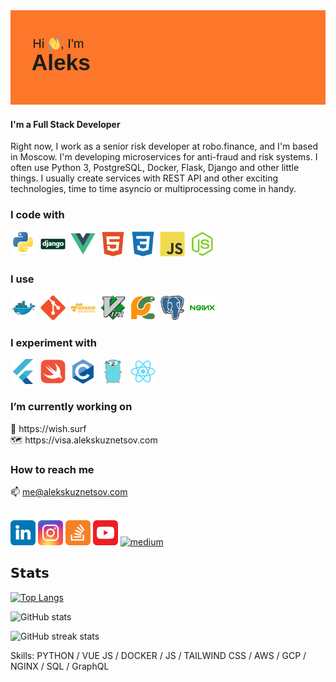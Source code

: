 <img src="https://raw.githubusercontent.com/geekkun/geekkun/main/header.png">

#### I'm a Full Stack Developer

Right now, I work as a senior risk developer at robo.finance, and I'm based in Moscow. I'm developing microservices for anti-fraud and risk systems. I often use Python 3, PostgreSQL, Docker, Flask, Django and other little things. I usually create services with REST API and other exciting technologies, time to time asyncio or multiprocessing come in handy.
<h3>I code with</h3>
<p float="left">
    <img src="https://raw.githubusercontent.com/geekkun/geekkun/main/icons/python/python-original.svg" width="40px">&nbsp;
    <img src="https://raw.githubusercontent.com/geekkun/geekkun/main/icons/django/django-original.svg" width="40px">&nbsp;
    <img src="https://raw.githubusercontent.com/geekkun/geekkun/main/icons/vuejs/vuejs-original.svg" width="40px">&nbsp;
    <img src="https://raw.githubusercontent.com/geekkun/geekkun/main/icons/html5/html5-plain.svg" width="40px">&nbsp;
    <img src="https://raw.githubusercontent.com/geekkun/geekkun/main/icons/css3/css3-plain.svg" width="40px">&nbsp;
    <img src="https://raw.githubusercontent.com/geekkun/geekkun/main/icons/javascript/javascript-original.svg" width="40px">&nbsp;
    <img src="https://raw.githubusercontent.com/geekkun/geekkun/main/icons/nodejs/nodejs-plain.svg" width="40px">&nbsp;
</p>
<h3>I use</h3>
<p float="left">
    <img src="https://raw.githubusercontent.com/geekkun/geekkun/main/icons/docker/docker-original.svg" width="40px">&nbsp;
    <img src="https://raw.githubusercontent.com/geekkun/geekkun/main/icons/git/git-original.svg" width="40px">&nbsp;
    <img src="https://raw.githubusercontent.com/geekkun/geekkun/main/icons/amazonwebservices/amazonwebservices-plain-wordmark.svg" width="40px">&nbsp;
    <img src="https://raw.githubusercontent.com/geekkun/geekkun/main/icons/vim/vim-original.svg" width="40px">&nbsp;
    <img src="https://raw.githubusercontent.com/geekkun/geekkun/main/icons/pycharm/pycharm-original.svg" width="40px">&nbsp;
    <img src="https://raw.githubusercontent.com/geekkun/geekkun/main/icons/postgresql/postgresql-original.svg" width="40px">&nbsp;
    <img src="https://raw.githubusercontent.com/geekkun/geekkun/main/icons/nginx/nginx-original.svg" width="40px">&nbsp;
</p>
<h3>I experiment with</h3>
<p float="left">
    <img src="https://raw.githubusercontent.com/geekkun/geekkun/main/icons/flutter/flutter-original.svg" width="40px">&nbsp;
    <img src="https://raw.githubusercontent.com/geekkun/geekkun/main/icons/swift/swift-original.svg" width="40px">&nbsp;
    <img src="https://raw.githubusercontent.com/geekkun/geekkun/main/icons/c/c-original.svg" width="40px">&nbsp;
    <img src="https://raw.githubusercontent.com/geekkun/geekkun/main/icons/go/go-original.svg" width="40px">&nbsp;
    <img src="https://raw.githubusercontent.com/geekkun/geekkun/main/icons/react/react-original.svg" width="40px">&nbsp;
</p>


<h3>I’m currently working on</h3>
🌊 https://wish.surf
<br />
🗺️ https://visa.alekskuznetsov.com
<br />
<h3>How to reach me</h3>
📫 <a href="mailto:me@alekskuznetsov.com">me@alekskuznetsov.com</a> 

<br />
<br />

[<img src='https://raw.githubusercontent.com/edent/SuperTinyIcons/master/images/svg/linkedin.svg' alt='linkedin' height='40'>](https://www.linkedin.com/in/alekskuznetsov/)  [<img src='https://raw.githubusercontent.com/edent/SuperTinyIcons/master/images/svg/instagram.svg' alt='instagram' height='40'>](https://www.instagram.com/gk.kn/)  [<img src='https://raw.githubusercontent.com/edent/SuperTinyIcons/master/images/svg/stackoverflow.svg' alt='stackoverflow' height='40'>](https://stackoverflow.com/users/6388578)  [<img src='https://raw.githubusercontent.com/edent/SuperTinyIcons/master/images/svg/youtube.svg' alt='YouTube' height='40'>](https://www.youtube.com/channel/alekskuznetsov)  [<img src='https://cdn.jsdelivr.net/npm/simple-icons@3.0.1/icons/medium.svg' alt='medium' height='40'>](https://medium.com/@alex_kuznetsov)  


## 𝗦𝘁𝗮𝘁𝘀
[![Top Langs](https://github-readme.vercel.alekskuznetsov.com/api/top-langs/?username=geekkun&show_icons=true&count_private=true&langs_count=10&layout=compact&theme=Gradient)](https://github.com/anuraghazra/github-readme-stats)

![GitHub stats](https://github-readme.vercel.alekskuznetsov.com/api?username=geekkun&show_icons=true&count_private=true&theme=Gradient)  

![GitHub streak stats](https://github-readme-streak-stats.herokuapp.com/?user=geekkun)  


Skills: PYTHON / VUE JS / DOCKER / JS / TAILWIND CSS / AWS / GCP / NGINX / SQL / GraphQL

<!--
[![willianrod's wakatime stats](https://github-readme.vercel.alekskuznetsov.com/api/wakatime?username=alekskuznetsov&layout=compact&theme=Gradient)](https://github.com/anuraghazra/github-readme-stats)


**geekkun/geekkun** is a ✨ _special_ ✨ repository because its `README.md` (this file) appears on your GitHub profile.

Here are some ideas to get you started:

- 🔭 I’m currently working on ...
- 🌱 I’m currently learning ...
- 👯 I’m looking to collaborate on ...
- 🤔 I’m looking for help with ...
- 💬 Ask me about ...
- 📫 How to reach me: ...
- 😄 Pronouns: ...
- ⚡ Fun fact: ...
-->

